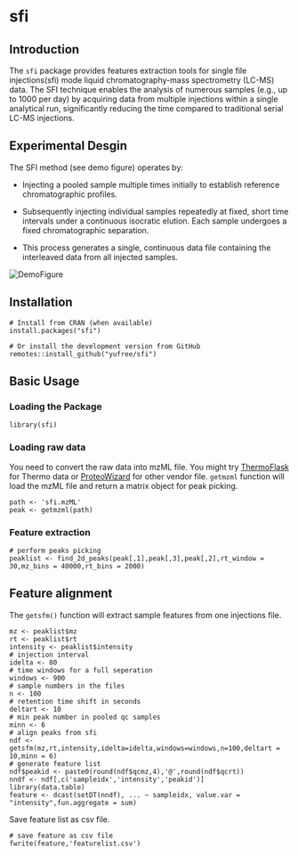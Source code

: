 # sfi

## Introduction

The `sfi` package provides features extraction tools for single file injections(sfi) mode liquid chromatography-mass spectrometry (LC-MS) data. The SFI technique enables the analysis of numerous samples (e.g., up to 1000 per day) by acquiring data from multiple injections within a single analytical run, significantly reducing the time compared to traditional serial LC-MS injections.

## Experimental Desgin

The SFI method (see demo figure) operates by:

- Injecting a pooled sample multiple times initially to establish reference chromatographic profiles.

- Subsequently injecting individual samples repeatedly at fixed, short time intervals under a continuous isocratic elution. Each sample undergoes a fixed chromatographic separation.

- This process generates a single, continuous data file containing the interleaved data from all injected samples.

![DemoFigure](https://github.com/yufree/presentation/blob/gh-pages/figure/SFI.png?raw=true)

## Installation

```
# Install from CRAN (when available)
install.packages("sfi")

# Or install the development version from GitHub
remotes::install_github("yufree/sfi")
```

## Basic Usage

### Loading the Package

```
library(sfi)
```

### Loading raw data

You need to convert the raw data into mzML file. You might try [ThermoFlask](https://github.com/yufree/thermoflask) for Thermo data or [ProteoWizard](https://proteowizard.sourceforge.io/download.html) for other vendor file. `getmzml` function will load the mzML file and return a matrix object for peak picking.

```
path <- 'sfi.mzML'
peak <- getmzml(path)
```

### Feature extraction

```
# perform peaks picking
peaklist <- find_2d_peaks(peak[,1],peak[,3],peak[,2],rt_window = 30,mz_bins = 40000,rt_bins = 2000)
```

## Feature alignment

The `getsfm()` function will extract sample features from one injections file.

```
mz <- peaklist$mz
rt <- peaklist$rt
intensity <- peaklist$intensity
# injection interval
idelta <- 80
# time windows for a full seperation
windows <- 900
# sample numbers in the files
n <- 100
# retention time shift in seconds
deltart <- 10
# min peak number in pooled qc samples 
minn <- 6
# align peaks from sfi
ndf <- getsfm(mz,rt,intensity,idelta=idelta,windows=windows,n=100,deltart = 10,minn = 6)
# generate feature list
ndf$peakid <- paste0(round(ndf$qcmz,4),'@',round(ndf$qcrt))
nndf <- ndf[,c('sampleidx','intensity','peakid')]
library(data.table)
feature <- dcast(setDT(nndf), ... ~ sampleidx, value.var = "intensity",fun.aggregate = sum)
```

Save feature list as csv file.

```
# save feature as csv file
fwrite(feature,'featurelist.csv')
```
